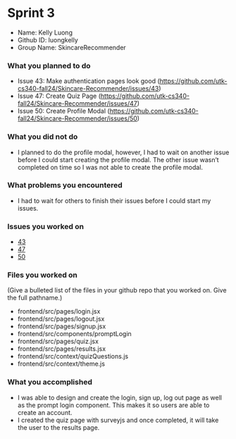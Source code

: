 # Sprint 3

- Name: Kelly Luong
- Github ID: luongkelly
- Group Name: SkincareRecommender

### What you planned to do
- Issue 43: Make authentication pages look good (https://github.com/utk-cs340-fall24/Skincare-Recommender/issues/43)
- Issue 47: Create Quiz Page (https://github.com/utk-cs340-fall24/Skincare-Recommender/issues/47)
- Issue 50: Create Profile Modal (https://github.com/utk-cs340-fall24/Skincare-Recommender/issues/50)

### What you did not do
- I planned to do the profile modal, however, I had to wait on another issue before I could start creating the profile modal. The other issue wasn’t completed on time so I was not able to create the profile modal.

### What problems you encountered
- I had to wait for others to finish their issues before I could start my issues.

### Issues you worked on
- [43](https://github.com/utk-cs340-fall24/Skincare-Recommender/issues/43)
- [47](https://github.com/utk-cs340-fall24/Skincare-Recommender/issues/47)
- [50](https://github.com/utk-cs340-fall24/Skincare-Recommender/issues/50)


### Files you worked on
(Give a bulleted list of the files in your github repo that you worked on. Give the full pathname.)
- frontend/src/pages/login.jsx
- frontend/src/pages/logout.jsx
- frontend/src/pages/signup.jsx
- frontend/src/components/promptLogin
- frontend/src/pages/quiz.jsx
- frontend/src/pages/results.jsx
- frontend/src/context/quizQuestions.js
- frontend/src/context/theme.js

### What you accomplished
- I was able to design and create the login, sign up, log out page as well as the prompt login component. This makes it so users are able to create an account.
- I created the quiz page with surveyjs and once completed, it will take the user to the results page.